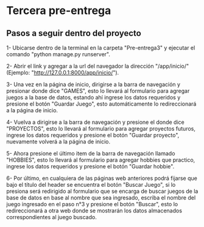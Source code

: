 # Tercera pre-entrega

## Pasos a seguir dentro del proyecto

1- Ubicarse dentro de la terminal en la carpeta "Pre-entrega3" y ejecutar el comando "python manage.py runserver".


2- Abrir el link y agregar a la url del navegador la dirección "/app/inicio/"
   (Ejemplo: "http://127.0.0.1:8000/app/inicio/").


3- Una vez en la página de inicio, dirigirse a la barra de navegación y presionar donde dice "GAMES", esto lo llevará al formulario para agregar juegos a la base de datos, estando ahí ingrese los datos requeridos y presione el botón "Guardar Juego", esto automáticamente lo redireccionará a la página de inicio.


4- Vuelva a dirigirse a la barra de navegación y presione el donde dice "PROYECTOS",
esto lo llevará al formulario para agregar proyectos futuros, ingrese los datos requeridos y presione el botón "Guardar proyecto", nuevamente volverá a la página de inicio.


5- Ahora presione el último item de la barra de navegación llamado "HOBBIES", esto lo llevará al formulario para agregar hobbies que practico, ingrese los datos requeridos y presione el botón "Guardar hobbie".


6- Por último, en cualquiera de las páginas web anteriores podrá fijarse que bajo el título del header se encuentra el botón "Buscar Juego", si lo presiona será redirigido al formulario que se encarga de buscar juegos de la base de datos en base al nombre que sea ingresado, escriba el nombre del juego ingresado en el paso n°3 y presione el botón "Buscar", esto lo redireccionará a otra web donde se mostrarán los datos almacenados correspondientes al juego buscado.

